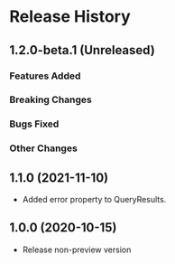 # Release History

## 1.2.0-beta.1 (Unreleased)

### Features Added

### Breaking Changes

### Bugs Fixed

### Other Changes

## 1.1.0 (2021-11-10)

- Added error property to QueryResults.

## 1.0.0 (2020-10-15)

- Release non-preview version